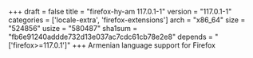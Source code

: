 +++
draft = false
title = "firefox-hy-am 117.0.1-1"
version = "117.0.1-1"
categories = ['locale-extra', 'firefox-extensions']
arch = "x86_64"
size = "524856"
usize = "580487"
sha1sum = "fb6e91240addde732d13e037ac7cdc61cb78e2e8"
depends = "['firefox>=117.0.1']"
+++
Armenian language support for Firefox